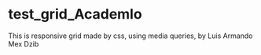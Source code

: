 # test_grid_Academlo
This is responsive grid made by css, using media queries, by Luis Armando Mex Dzib
